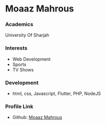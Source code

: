 # Moaaz Mahrous

### Academics

University Of Sharjah

### Interests
- Web Development
- Sports
- TV Shows

### Development

- html, css, Javascript, Flutter, PHP, NodeJS


### Profile Link

- Github: [Moaaz Mahrous](https://github.com/mo3adh)
